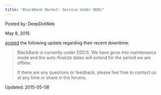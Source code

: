 ```yaml
---
title: "BlackBank Market: Service Under DDOs"
---
```


Posted by: DeepDotWeb 

<span>May 8, 2015</span>


<p><a href="#">posted</a> the following update regarding their recent downtime:</p>
<div class="usertext-body may-blank-within md-container">
<div class="md">
<blockquote><p>BlackBank is currently under DDOS. We have gone into maintenance mode and the auto-finalize dates will extend for the period we are offline.</p>
<p>If there are any questions or feedback, please feel free to contact us at any time or share in the forums.</p></blockquote>
</div>
</div>

Updated: 2015-05-08

